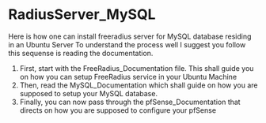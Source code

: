 # RadiusServer_MySQL
Here is how one can install freeradius server for MySQL database residing in an Ubuntu Server
To understand the process well I suggest you follow this sequense is reading the documentation.
1. First, start with the FreeRadius_Documentation file. This shall guide you on how you can setup FreeRadius service in your Ubuntu Machine
2. Then, read the MySQL_Documentation which shall guide on how you are supposed to setup your MySQL database.
3. Finally, you can now pass through the pfSense_Documentation that directs on how you are supposed to configure your pfSense
